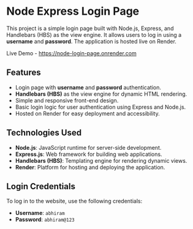 # Node Express Login Page

This project is a simple login page built with Node.js, Express, and Handlebars (HBS) as the view engine. It allows users to log in using a **username** and **password**. The application is hosted live on Render.

Live Demo - https://node-login-page.onrender.com

## Features

- Login page with **username** and **password** authentication.
- **Handlebars (HBS)** as the view engine for dynamic HTML rendering.
- Simple and responsive front-end design.
- Basic login logic for user authentication using Express and Node.js.
- Hosted on Render for easy deployment and accessibility.

## Technologies Used

- **Node.js**: JavaScript runtime for server-side development.
- **Express.js**: Web framework for building web applications.
- **Handlebars (HBS)**: Templating engine for rendering dynamic views.
- **Render**: Platform for hosting and deploying the application.

## Login Credentials

To log in to the website, use the following credentials:

- **Username**: `abhiram`
- **Password**: `abhiram@123`



